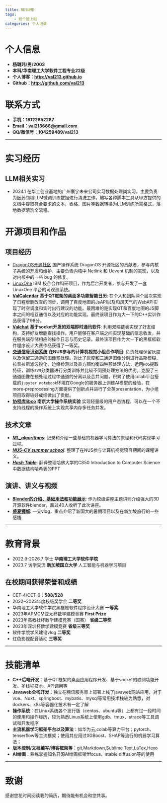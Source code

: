 ```yaml
---
title: RESUME
tags: 
	- 找个班上啦
categories: 个人记录
---
```

# 个人信息
 - **杨璐玮/男/2003**
 - **本科/华南理工大学软件工程专业22级**
 - **个人博客：http://val213.github.io**
 - **Github：http://github.com/val213**

# 联系方式
 - **手机：18122652287**
 - **Email：val213666@gmail.com**
 - **QQ/微信号：104259489/val213**
---
# 实习经历
## LLM相关实习
- 2024.1 在华工创业基地的广州寰宇未来公司实习数据处理岗实习。主要负责为医药领域LLM微调训练数据进行清洗工作，编写各种脚本工具从甲方提供的文档中提取符合要求的文本、表格、图片等数据转换为LLM训练所需格式，落地数据清洗全流程。
# 开源项目和作品
## 项目经历
- [DragonOS开源社区]() 国产操作系统 DragonOS 开源社区的贡献者，参与内核子系统的开发和维护，主要负责内核中 Netlink 和 Uevent 机制的实现，以及对内核中的一些 bug 的修复。
- [LinuxOne]() IBM 校企合作科研项目，作为后台开发者，参与开发了一套 LinuxOne 平台的可观测系统。
 - [**ValCalendar**](http://github.com/val213/ValCalendar) **基于QT框架的桌面多功能智能日历**: 在个人和团队两个层次实现了日程增删改查的同步，调用了百度地图的JsAPI以及和风天气的WebAPI实现了时空调度和实时出行建议的功能。最困难的是实现QT和百度地图的JS脚本之间的相互通信以及对应的功能实现。最终该项目作为大一下的C++实训作品获得了98分。
 - [**Valchat**]() **基于socket开发的双端即时通讯软件**: 利用双端链表实现了好友结构，支持好友增删查找操作。用户能够在客户端之间实现基础的信息收发，并在服务端存储相应的操作日志与历史记录。最终该项目作为大一下的黑框框软件程序设计大赛作品获得了一等奖。
 - [**交通信号识别系统**]() **在NUS参与的计算机视觉小组合作项目**: 负责处理保留灰度以及保留三通道的图像预处理。对比了灰度和三通道图像分别进行高斯模糊、拉普拉斯滤波锐化、边缘检测以及直方图均衡四种预处理方法，运用`HOG`提取特征，训练`SVM`分类器进行分类训练并比较不同预处理方法的优劣。克服了三通道图像在预处理过程中通道的分离以及合并问题，积累了使用colab平台搭载的`jupyter notebook`环境在Google的服务器上训练AI模型的经验，在more-preprocessing方面提供了创新点并进行了全英presentation，为小组项目取得较好成绩做出了贡献。
 - [**协程库libco**]() **南京大学操作系统实验** 实现轻量级的用户态协程，可以在一个不支持线程的操作系统上实现共享内存多任务并发。
## 技术文章
 - [***ML_algorithms***](https://val213.github.io/2023/08/07/ML_algorithms/): 记录和介绍一些基础的机器学习算法的原理和代码实现学习过程。
 - [***NUS-CV summer school***](https://val213.github.io/2023/07/25/NUS-CV%20summer%20school/): 整理了在NUS参与计算机视觉项目期间的课程讲义。
 - [***Hash Table***](https://val213.github.io/2023/08/14/Hash%20table/): 翻译整理哈佛大学的CS50 Introduction to Computer Science中数据结构哈希表的PPT


## 演讲、讲义与视频
 - [**Blender的介绍、基础用法和功能展示**](): 作为校级讲座主题讲师介绍强大的3D开源软件blender，超过40人收听了此次讲座。
 - [**盛夏狮城**](https://www.bilibili.com/video/BV1p8411Q7mp/?spm_id_from=333.999.0.0&vd_source=847221b55474b08239f9c09c5099e6ac): 一支vlog，重点介绍了新国大的暑期项目以及在新加坡旅行的一些感悟

---

# 教育背景
 - 2022.9-2026.7 学士 **华南理工大学软件学院**
 - 2023.7 访学交流 **新加坡国立大学** 人工智能与机器学习项目
 ## 在校期间获得荣誉和成绩
 - CET-4/CET-6：**588/528**
 - 2022~2023年度校级奖学金 **二等奖**
 - 华南理工大学软件学院黑框框软件程序设计大赛 **一等奖**
 - 2023年APMCM亚太杯数学建模竞赛 **First Prize** 
 - 2023年高教社杯数学建模竞赛（国赛） **省级二等奖**
 - 2023年深圳杯数学建模竞赛 **省级三等奖**
 - 软件学院学风建设vlog **二等奖**
 - 红色影视配音活动 **三等奖**
---

# 技能清单
 - **C++后端开发**：基于QT框架的桌面应用程序开发、基于socket的联网功能开发、多线程技术、API调用等
 - **Javaweb全栈开发**：独立在腾讯服务器上部署上线了javaweb网站应用，对于vue、Nuxt、springboot、mybatis、mysql等常用技术栈较为熟悉，对dockers、k8s等容器化技术有一定了解
 - **操作系统**：在Linux系统各个发行版（centos、ubuntu等）上都有过一段时间的使用和操作经历，较为熟悉Linux系统上使用gdb、tmux、strace等工具调试和开发程序
 - **主流机器学习框架平台以及算法**：如华为云,colab等算力平台；pytorch、tenserflow等主流框架；使用并应用过XGBoost、SHAP等流行的机器学习算法；
 - **版本控制/文档编写/博客框架等**：git,Markdown,Sublime Text,LaTex,Hexo
 - **AI绘画**：熟练掌握知名开源AI绘画框架fffocus、stable diffusion等的使用

---


# 致谢
感谢您花时间阅读我的简历，期待能有机会和您共事。